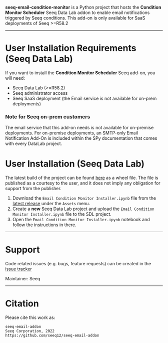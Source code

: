 **seeq-email-condition-monitor** is a Python project that hosts the **Condition Monitor Scheduler** Seeq Data Lab addon 
to enable email notifications triggered by Seeq conditions. This add-on is only available for SaaS deployments of 
Seeq >=R58.2

----

# User Installation Requirements (Seeq Data Lab)

If you want to install the **Condition Monitor Scheduler** Seeq add-on, you will need:

- Seeq Data Lab (>=R58.2)
- Seeq administrator access
- Seeq SaaS deployment (the Email service is not available for on-prem deployments)

### Note for Seeq on-prem customers
The email service that this add-on needs is not available for on-premise deployments. For on-premise deployments, an
SMTP-only Email Notification Add-On is included within the SPy documentation that comes with every DataLab project.


# User Installation (Seeq Data Lab)

The latest build of the project can be found [here](https://pypi.org/project/seeq-email-condition-monitor/) as a wheel
file. The file is published as a courtesy to the user, and it does not imply any obligation for support from the 
publisher.

1. Download the `Email Condition Monitor Installer.ipynb` file 
from the [latest release](https://github.com/seeq12/seeq-email-addon/releases/latest) under the `Assets` menu.
2. Create a **new** Seeq Data Lab project and upload the `Email Condition Monitor Installer.ipynb` file to the SDL 
   project.
3. Open the `Email Condition Monitor Installer.ipynb` notebook and follow the instructions in there. 

----

# Support

Code related issues (e.g. bugs, feature requests) can be created in the
[issue tracker](https://github.com/seeq12/seeq-email-addon/issues)

Maintainer: Seeq

----

# Citation

Please cite this work as:

```shell
seeq-email-addon
Seeq Corporation, 2022
https://github.com/seeq12/seeq-email-addon
```
